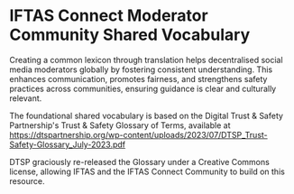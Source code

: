 # IFTAS Connect Moderator Community Shared Vocabulary
Creating a common lexicon through translation helps decentralised social media moderators globally by fostering consistent understanding. This enhances communication, promotes fairness, and strengthens safety practices across communities, ensuring guidance is clear and culturally relevant.

The foundational shared vocabulary is based on the Digital Trust & Safety Partnership's Trust & Safety Glossary of Terms, available at https://dtspartnership.org/wp-content/uploads/2023/07/DTSP_Trust-Safety-Glossary_July-2023.pdf 

DTSP graciously re-released the Glossary under a Creative Commons license, allowing IFTAS and the IFTAS Connect Community to build on this resource.
